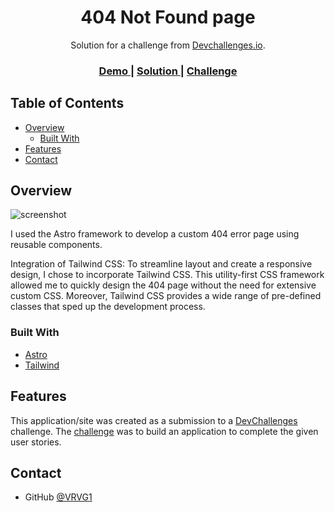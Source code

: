 <!-- Please update value in the {}  -->

<h1 align="center">404 Not Found page</h1>

<div align="center">
   Solution for a challenge from  <a href="http://devchallenges.io" target="_blank">Devchallenges.io</a>.
</div>

<div align="center">
  <h3>
    <a href="https://{your-demo-link.your-domain}">
      Demo
    </a>
    <span> | </span>
    <a href="https://github.com/VRVG1/404-not-found-page/tree/main/src">
      Solution
    </a>
    <span> | </span>
    <a href="https://devchallenges.io/challenges/wBunSb7FPrIepJZAg0sY">
      Challenge
    </a>
  </h3>
</div>

<!-- TABLE OF CONTENTS -->

## Table of Contents

- [Overview](#overview)
  - [Built With](#built-with)
- [Features](#features)
- [Contact](#contact)

<!-- OVERVIEW -->

## Overview

![screenshot](https://github.com/VRVG1/404-not-found-page/blob/main/Demo-page.gif)

I used the Astro framework to develop a custom 404 error page using reusable components.

Integration of Tailwind CSS: To streamline layout and create a responsive design, I chose to incorporate Tailwind CSS. This utility-first CSS framework allowed me to quickly design the 404 page without the need for extensive custom CSS. Moreover, Tailwind CSS provides a wide range of pre-defined classes that sped up the development process.

### Built With

<!-- This section should list any major frameworks that you built your project using. Here are a few examples.-->

- [Astro](https://astro.build/)
- [Tailwind](https://tailwindcss.com/)

## Features

<!-- List the features of your application or follow the template. Don't share the figma file here :) -->

This application/site was created as a submission to a [DevChallenges](https://devchallenges.io/challenges) challenge. The [challenge](https://devchallenges.io/challenges/wBunSb7FPrIepJZAg0sY) was to build an application to complete the given user stories.

## Contact

- GitHub [@VRVG1](https://github.com/VRVG1)
